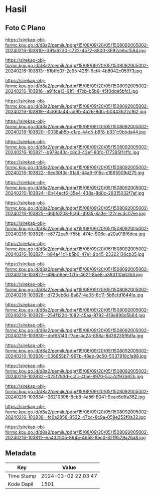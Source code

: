 # Hasil

## Foto C Plano

https://sirekap-obj-formc.kpu.go.id/d8a2/pemilu/pdpr/15/08/09/20/05/1508092005002-20240216-103810--391a6230-c722-4572-8800-3692debcf584.jpg

https://sirekap-obj-formc.kpu.go.id/d8a2/pemilu/pdpr/15/08/09/20/05/1508092005002-20240216-103813--51bffd07-2e95-426f-9cf4-4b8042c05973.jpg

https://sirekap-obj-formc.kpu.go.id/d8a2/pemilu/pdpr/15/08/09/20/05/1508092005002-20240216-103816--a91fce13-61f1-47cb-b5b8-45f0dde5bfc1.jpg

https://sirekap-obj-formc.kpu.go.id/d8a2/pemilu/pdpr/15/08/09/20/05/1508092005002-20240216-103819--4c863a44-ad9b-4a26-8dfc-b0443622c162.jpg

https://sirekap-obj-formc.kpu.go.id/d8a2/pemilu/pdpr/15/08/09/20/05/1508092005002-20240216-103820--0038ab5b-e1ac-44c5-b6f8-b331c9bbda44.jpg

https://sirekap-obj-formc.kpu.go.id/d8a2/pemilu/pdpr/15/08/09/20/05/1508092005002-20240216-103821--b979a43c-c8c3-43ef-80fc-177395f1cffc.jpg

https://sirekap-obj-formc.kpu.go.id/d8a2/pemilu/pdpr/15/08/09/20/05/1508092005002-20240216-103822--6ec30f3c-91a9-44a9-915c-c1895909d275.jpg

https://sirekap-obj-formc.kpu.go.id/d8a2/pemilu/pdpr/15/08/09/20/05/1508092005002-20240216-103824--6b44ecf6-35e4-438a-8d0c-29315032f7af.jpg

https://sirekap-obj-formc.kpu.go.id/d8a2/pemilu/pdpr/15/08/09/20/05/1508092005002-20240216-103825--d6bfd208-9c6b-4935-8a3e-122cecdc07ee.jpg

https://sirekap-obj-formc.kpu.go.id/d8a2/pemilu/pdpr/15/08/09/20/05/1508092005002-20240216-103826--e6772ea5-755b-474c-906e-a20a018f6dea.jpg

https://sirekap-obj-formc.kpu.go.id/d8a2/pemilu/pdpr/15/08/09/20/05/1508092005002-20240216-103827--b84a41c1-b5b0-47e1-9b45-23322136cb35.jpg

https://sirekap-obj-formc.kpu.go.id/d8a2/pemilu/pdpr/15/08/09/20/05/1508092005002-20240216-103827--49ba19ee-f2fb-462f-8be8-a393110b63b3.jpg

https://sirekap-obj-formc.kpu.go.id/d8a2/pemilu/pdpr/15/08/09/20/05/1508092005002-20240216-103828--d723eb6d-8a87-4a05-8c11-5b8cfd1644fa.jpg

https://sirekap-obj-formc.kpu.go.id/d8a2/pemilu/pdpr/15/08/09/20/05/1508092005002-20240216-103829--254f1224-1082-45aa-9792-418e898d5b84.jpg

https://sirekap-obj-formc.kpu.go.id/d8a2/pemilu/pdpr/15/08/09/20/05/1508092005002-20240216-103830--dbf65143-f7ae-4c24-858a-8d36235f6dfa.jpg

https://sirekap-obj-formc.kpu.go.id/d8a2/pemilu/pdpr/15/08/09/20/05/1508092005002-20240216-103830--036855b7-997b-48eb-9c60-5037918c1a98.jpg

https://sirekap-obj-formc.kpu.go.id/d8a2/pemilu/pdpr/15/08/09/20/05/1508092005002-20240216-103832--025f293d-ccfc-4fae-8970-5ca7df93b62b.jpg

https://sirekap-obj-formc.kpu.go.id/d8a2/pemilu/pdpr/15/08/09/20/05/1508092005002-20240216-103834--36210396-6eb8-4a56-8041-9eae6dffa362.jpg

https://sirekap-obj-formc.kpu.go.id/d8a2/pemilu/pdpr/15/08/09/20/05/1508092005002-20240216-103838--fc6a2858-9532-47bc-8c9a-059e252f0a32.jpg

https://sirekap-obj-formc.kpu.go.id/d8a2/pemilu/pdpr/15/08/09/20/05/1508092005002-20240216-103811--ea432505-8945-4658-8ec0-32f9529a26a8.jpg


## Metadata

| Key        | Value               |
| ---------- | ------------------- |
| Time Stamp | 2024-03-02 22:03:47 |
| Kode Dapil | 1501                |




